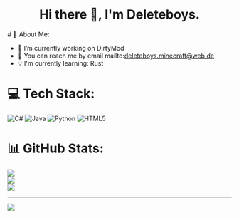 <h1 align="center">Hi there 👋, I'm Deleteboys.</h1>
# 💫 About Me:

- 🔧 I’m currently working on DirtyMod<br>
- 💬 You can reach me by email mailto:deleteboys.minecraft@web.de<br>
- 💡 I'm currently learning: Rust


# 💻 Tech Stack:
![C#](https://img.shields.io/badge/c%23-%23239120.svg?style=for-the-badge&logo=c-sharp&logoColor=white) ![Java](https://img.shields.io/badge/java-%23ED8B00.svg?style=for-the-badge&logo=java&logoColor=white) ![Python](https://img.shields.io/badge/python-3670A0?style=for-the-badge&logo=python&logoColor=ffdd54) ![HTML5](https://img.shields.io/badge/html5-%23E34F26.svg?style=for-the-badge&logo=html5&logoColor=white)
# 📊 GitHub Stats:
![](https://github-readme-stats.vercel.app/api?username=Deleteboys&theme=tokyonight&hide_border=false&include_all_commits=true&count_private=true)<br/>
![](https://github-readme-streak-stats.herokuapp.com/?user=Deleteboys&theme=tokyonight&hide_border=false)<br/>
![](https://github-readme-stats.vercel.app/api/top-langs/?username=Deleteboys&theme=tokyonight&hide_border=false&include_all_commits=true&count_private=true&layout=compact)

---
[![](https://visitcount.itsvg.in/api?id=Deleteboys&icon=0&color=0)](https://visitcount.itsvg.in)
